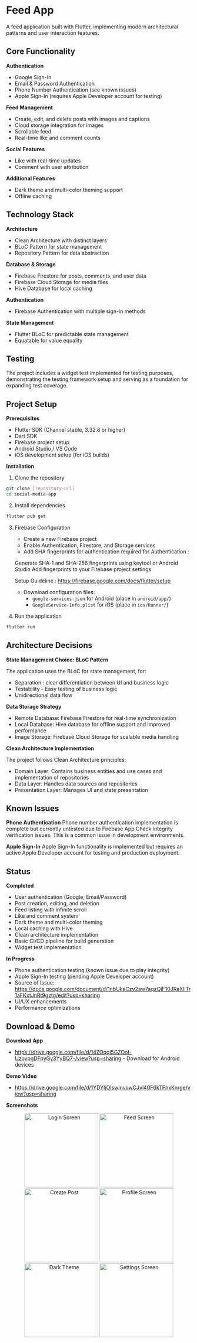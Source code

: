 # Feed App

A feed application built with Flutter, implementing modern architectural patterns and user interaction features.

## Core Functionality

**Authentication**
- Google Sign-In
- Email & Password Authentication
- Phone Number Authentication (see known issues)
- Apple Sign-In (requires Apple Developer account for testing)

**Feed Management**
- Create, edit, and delete posts with images and captions
- Cloud storage integration for images
- Scrollable feed
- Real-time like and comment counts

**Social Features**
- Like with real-time updates
- Comment with user attribution

**Additional Features**
- Dark theme and multi-color theming support
- Offline caching

## Technology Stack

**Architecture**
- Clean Architecture with distinct layers
- BLoC Pattern for state management
- Repository Pattern for data abstraction

**Database & Storage**
- Firebase Firestore for posts, comments, and user data
- Firebase Cloud Storage for media files
- Hive Database for local caching

**Authentication**
- Firebase Authentication with multiple sign-in methods

**State Management**
- Flutter BLoC for predictable state management
- Equatable for value equality

## Testing

The project includes a widget test implemented for testing purposes, demonstrating the testing framework setup and serving as a foundation for expanding test coverage.

## Project Setup

**Prerequisites**
- Flutter SDK (Channel stable, 3.32.8 or higher)
- Dart SDK
- Firebase project setup
- Android Studio / VS Code
- iOS development setup (for iOS builds)

**Installation**

1. Clone the repository
```bash
git clone [repository-url]
cd social-media-app
```

2. Install dependencies
```bash
flutter pub get
```

3. Firebase Configuration
   - Create a new Firebase project
   - Enable Authentication, Firestore, and Storage services
   - Add SHA fingerprints for authentication required for Authentication :

   Generate SHA-1 and SHA-256 fingerprints using keytool or Android Studio
   Add fingerprints to your Firebase project settings

   Setup Guideline : https://firebase.google.com/docs/flutter/setup

   - Download configuration files:
      - `google-services.json` for Android (place in `android/app/`)
      - `GoogleService-Info.plist` for iOS (place in `ios/Runner/`)

3. Run the application
```bash
flutter run
```

## Architecture Decisions

**State Management Choice: BLoC Pattern**

The application uses the BLoC for state management, for:
- Separation : clear differentiation between UI and business logic
- Testability - Easy testing of business logic
- Unidirectional data flow

**Data Storage Strategy**
- Remote Database: Firebase Firestore for real-time synchronization
- Local Database: Hive database for offline support and improved performance
- Image Storage: Firebase Cloud Storage for scalable media handling

**Clean Architecture Implementation**

The project follows Clean Architecture principles:
- Domain Layer: Contains business entities and use cases and implementation of repositories
- Data Layer: Handles data sources and repositories
- Presentation Layer: Manages UI and state presentation

## Known Issues

**Phone Authentication**
Phone number authentication implementation is complete but currently untested due to Firebase App Check integrity verification issues. This is a common issue in development environments.

**Apple Sign-In**
Apple Sign-In functionality is implemented but requires an active Apple Developer account for testing and production deployment.

## Status

**Completed**
- User authentication (Google, Email/Password)
- Post creation, editing, and deletion
- Feed listing with infinite scroll
- Like and comment system
- Dark theme and multi-color theming
- Local caching with Hive
- Clean architecture implementation
- Basic CI/CD pipeline for build generation
- Widget test implementation

**In Progress**
- Phone authentication testing (known issue due to play integrity)
- Apple Sign-In testing (pending Apple Developer account)
- Source of Issue: https://docs.google.com/document/d/1nbUkaCzv2aw7aqzQjF10JRaXIiTr1aFKxtJnRt9gztg/edit?usp=sharing
- UI/UX enhancements
- Performance optimizations

## Download & Demo

**Download App**
- https://drive.google.com/file/d/14ZOqqj5GZOoI-UzovpgDFpyGy3YyBQ7-/view?usp=sharing - Download for Android devices

**Demo Video**
- https://drive.google.com/file/d/1YDYIjOIswInvowCJvl40F6kTFhxKnrge/view?usp=sharing

**Screenshots**
<div align="center">
  <img src="screenshots/Screenshot_20250830_061520.jpg" width="200" alt="Login Screen" />
  <img src="screenshots/Screenshot_20250830_061535.jpg" width="200" alt="Feed Screen" />
  <img src="screenshots/Screenshot_20250830_061552.jpg" width="200" alt="Create Post" />
  <img src="screenshots/Screenshot_20250830_061641.jpg" width="200" alt="Profile Screen" />
</div>
<div align="center">
  <img src="screenshots/Screenshot_20250830_061646.jpg" width="200" alt="Dark Theme" />
  <img src="screenshots/Screenshot_20250830_061650.jpg" width="200" alt="Settings Screen" />
</div>
